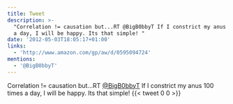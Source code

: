 ```yaml
---
title: Tweet
description: >-
  "Correlation != causation but...RT @BigB0bbyT If I constrict my anus 100 times
  a day, I will be happy. Its that simple! "
date: '2012-05-03T18:05:17+01:00'
links:
  - 'http://www.amazon.com/gp/aw/d/0595094724'
mentions:
  - '@BigB0bbyT'
---
```

Correlation != causation but...RT [@BigB0bbyT](https://twitter.com/@BigB0bbyT) If I constrict my anus 100 times a day, I will be happy. Its that simple! 
      {{< tweet 0 0 >}}
    
